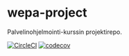 # wepa-project

Palvelinohjelmointi-kurssin projektirepo.


[![CircleCI](https://circleci.com/gh/Malpel/wepa-project.svg?style=svg)](https://circleci.com/gh/Malpel/wepa-project)
[![codecov](https://codecov.io/gh/Malpel/wepa-project/branch/master/graph/badge.svg)](https://codecov.io/gh/Malpel/wepa-project)
